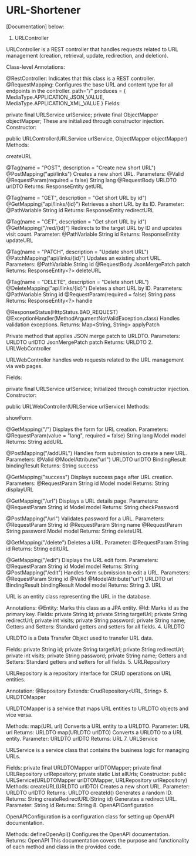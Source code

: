 # URL-Shortener

[Documentation] below:

1. URLController

URLController is a REST controller that handles requests related to URL management (creation, retrieval, update, redirection, and deletion).

Class-level Annotations:

@RestController: Indicates that this class is a REST controller.
@RequestMapping: Configures the base URL and content type for all endpoints in the controller.
path="/"
produces = { MediaType.APPLICATION_JSON_VALUE, MediaType.APPLICATION_XML_VALUE }
Fields:

private final URLService urlService;
private final ObjectMapper objectMapper;
These are initialized through constructor injection.
Constructor:

public URLController(URLService urlService, ObjectMapper objectMapper)
Methods:

createURL

@Tag(name = "POST", description = "Create new short URL")
@PostMapping("api/links")
Creates a new short URL.
Parameters:
@Valid @RequestParam(required = false) String lang
@RequestBody URLDTO urlDTO
Returns: ResponseEntity<URLDTO>
getURL

@Tag(name = "GET", description = "Get short URL by id")
@GetMapping("api/links/{id}")
Retrieves a short URL by its ID.
Parameter: @PathVariable String id
Returns: ResponseEntity<URLDTO>
redirectURL

@Tag(name = "GET", description = "Get short URL by id")
@GetMapping("/red/{id}")
Redirects to the target URL by ID and updates visit count.
Parameter: @PathVariable String id
Returns: ResponseEntity
updateURL

@Tag(name = "PATCH", description = "Update short URL")
@PatchMapping("api/links/{id}")
Updates an existing short URL.
Parameters:
@PathVariable String id
@RequestBody JsonMergePatch patch
Returns: ResponseEntity<?>
deleteURL

@Tag(name = "DELETE", description = "Delete short URL")
@DeleteMapping("api/links/{id}")
Deletes a short URL by ID.
Parameters:
@PathVariable String id
@RequestParam(required = false) String pass
Returns: ResponseEntity<?>
handle

@ResponseStatus(HttpStatus.BAD_REQUEST)
@ExceptionHandler(MethodArgumentNotValidException.class)
Handles validation exceptions.
Returns: Map<String, String>
applyPatch

Private method that applies JSON merge patch to URLDTO.
Parameters:
URLDTO urlDTO
JsonMergePatch patch
Returns: URLDTO
2. URLWebController

URLWebController handles web requests related to the URL management via web pages.

Fields:

private final URLService urlService;
Initialized through constructor injection.
Constructor:

public URLWebController(URLService urlService)
Methods:

showForm

@GetMapping("/")
Displays the form for URL creation.
Parameters:
@RequestParam(value = "lang", required = false) String lang
Model model
Returns: String
addURL

@PostMapping("/addURL")
Handles form submission to create a new URL.
Parameters:
@Valid @ModelAttribute("url") URLDTO urlDTO
BindingResult bindingResult
Returns: String
success

@GetMapping("success")
Displays success page after URL creation.
Parameters:
@RequestParam String id
Model model
Returns: String
displayURL

@GetMapping("/url")
Displays a URL details page.
Parameters:
@RequestParam String id
Model model
Returns: String
checkPassword

@PostMapping("/url")
Validates password for a URL.
Parameters:
@RequestParam String id
@RequestParam String name
@RequestParam String password
Model model
Returns: String
deleteURL

@GetMapping("/delete")
Deletes a URL.
Parameter: @RequestParam String id
Returns: String
editURL

@GetMapping("/edit")
Displays the URL edit form.
Parameters:
@RequestParam String id
Model model
Returns: String
@PostMapping("/edit")
Handles form submission to edit a URL.
Parameters:
@RequestParam String id
@Valid @ModelAttribute("url") URLDTO url
BindingResult bindingResult
Model model
Returns: String
3. URL

URL is an entity class representing the URL in the database.

Annotations:
@Entity: Marks this class as a JPA entity.
@Id: Marks id as the primary key.
Fields:
private String id;
private String targetUrl;
private String redirectUrl;
private int visits;
private String password;
private String name;
Getters and Setters:
Standard getters and setters for all fields.
4. URLDTO

URLDTO is a Data Transfer Object used to transfer URL data.

Fields:
private String id;
private String targetUrl;
private String redirectUrl;
private int visits;
private String password;
private String name;
Getters and Setters:
Standard getters and setters for all fields.
5. URLRepository

URLRepository is a repository interface for CRUD operations on URL entities.

Annotation:
@Repository
Extends: CrudRepository<URL, String>
6. URLDTOMapper

URLDTOMapper is a service that maps URL entities to URLDTO objects and vice versa.

Methods:
map(URL url)
Converts a URL entity to a URLDTO.
Parameter: URL url
Returns: URLDTO
map(URLDTO urlDTO)
Converts a URLDTO to a URL entity.
Parameter: URLDTO urlDTO
Returns: URL
7. URLService

URLService is a service class that contains the business logic for managing URLs.

Fields:
private final URLDTOMapper urlDTOMapper;
private final URLRepository urlRepository;
private static List<String> allUrls;
Constructor:
public URLService(URLDTOMapper urlDTOMapper, URLRepository urlRepository)
Methods:
createURL(URLDTO urlDTO)
Creates a new short URL.
Parameter: URLDTO urlDTO
Returns: URLDTO
createId()
Generates a random ID.
Returns: String
createRedirectURL(String id)
Generates a redirect URL.
Parameter: String id
Returns: String
8. OpenAPIConfiguration

OpenAPIConfiguration is a configuration class for setting up OpenAPI documentation.

Methods:
defineOpenApi()
Configures the OpenAPI documentation.
Returns: OpenAPI
This documentation covers the purpose and functionality of each method and class in the provided code.

